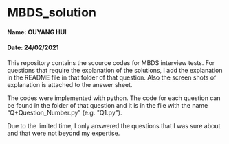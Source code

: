 # MBDS_solution

#### Name: OUYANG HUI
#### Date: 24/02/2021

This repository contains the scource codes for MBDS interview tests. For questions that require the explanation of the solutions, I add the explanation in the README file in that folder of that question. Also the screen shots of explanation is attached to the answer sheet.

The codes were implemented with python. The code for each question can be found in the folder of that question and it is in the file with the name “Q+Question_Number.py” (e.g. "Q1.py").

Due to the limited time, I only answered the questions that I was sure about and that were not beyond my expertise. 




